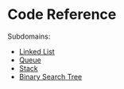 # Code Reference

Subdomains:
- [Linked List](./IMLinkedList)
- [Queue](./IMQueue)
- [Stack](./IMStack)
- [Binary Search Tree](./IMBinarySearchTree)
